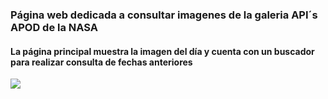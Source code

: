 <h3>Página web dedicada a consultar imagenes de la galeria API´s APOD de la NASA</h3>
<h4>La página principal muestra la imagen del día y cuenta con un buscador para realizar consulta de fechas anteriores</h4>
<img src="!https://github.com/user-attachments/assets/02e35d1c-51ff-45c5-9d89-482366dd3234)">
